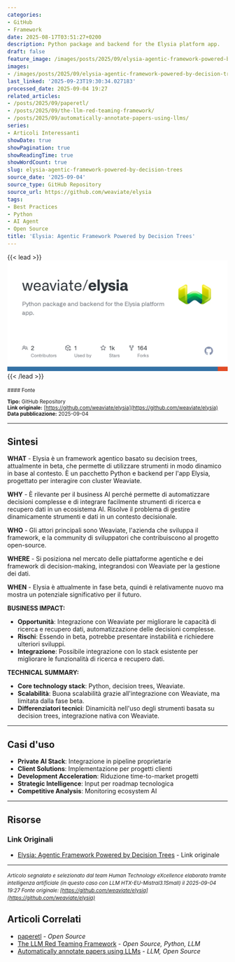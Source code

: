 ```yaml
---
categories:
- GitHub
- Framework
date: 2025-08-17T03:51:27+0200
description: Python package and backend for the Elysia platform app.
draft: false
feature_image: /images/posts/2025/09/elysia-agentic-framework-powered-by-decision-trees-featured.webp
images:
- /images/posts/2025/09/elysia-agentic-framework-powered-by-decision-trees-featured.webp
last_linked: '2025-09-23T19:30:34.027183'
processed_date: 2025-09-04 19:27
related_articles:
- /posts/2025/09/paperetl/
- /posts/2025/09/the-llm-red-teaming-framework/
- /posts/2025/09/automatically-annotate-papers-using-llms/
series:
- Articoli Interessanti
showDate: true
showPagination: true
showReadingTime: true
showWordCount: true
slug: elysia-agentic-framework-powered-by-decision-trees
source_date: '2025-09-04'
source_type: GitHub Repository
source_url: https://github.com/weaviate/elysia
tags:
- Best Practices
- Python
- AI Agent
- Open Source
title: 'Elysia: Agentic Framework Powered by Decision Trees'
---
```


{{< lead >}}
![Featured image](/images/posts/2025/09/elysia-agentic-framework-powered-by-decision-trees-featured.webp)
{{< /lead >}}

<small>
#### Fonte

**Tipo:** GitHub Repository  
**Link originale:** [https://github.com/weaviate/elysia](https://github.com/weaviate/elysia)  
**Data pubblicazione:** 2025-09-04

</small>

---

## Sintesi

**WHAT** - Elysia è un framework agentico basato su decision trees, attualmente in beta, che permette di utilizzare strumenti in modo dinamico in base al contesto. È un pacchetto Python e backend per l'app Elysia, progettato per interagire con cluster Weaviate.

**WHY** - È rilevante per il business AI perché permette di automatizzare decisioni complesse e di integrare facilmente strumenti di ricerca e recupero dati in un ecosistema AI. Risolve il problema di gestire dinamicamente strumenti e dati in un contesto decisionale.

**WHO** - Gli attori principali sono Weaviate, l'azienda che sviluppa il framework, e la community di sviluppatori che contribuiscono al progetto open-source.

**WHERE** - Si posiziona nel mercato delle piattaforme agentiche e dei framework di decision-making, integrandosi con Weaviate per la gestione dei dati.

**WHEN** - Elysia è attualmente in fase beta, quindi è relativamente nuovo ma mostra un potenziale significativo per il futuro.

**BUSINESS IMPACT:**
- **Opportunità**: Integrazione con Weaviate per migliorare le capacità di ricerca e recupero dati, automatizzazione delle decisioni complesse.
- **Rischi**: Essendo in beta, potrebbe presentare instabilità e richiedere ulteriori sviluppi.
- **Integrazione**: Possibile integrazione con lo stack esistente per migliorare le funzionalità di ricerca e recupero dati.

**TECHNICAL SUMMARY:**
- **Core technology stack**: Python, decision trees, Weaviate.
- **Scalabilità**: Buona scalabilità grazie all'integrazione con Weaviate, ma limitata dalla fase beta.
- **Differenziatori tecnici**: Dinamicità nell'uso degli strumenti basata su decision trees, integrazione nativa con Weaviate.

---

## Casi d'uso

- **Private AI Stack**: Integrazione in pipeline proprietarie
- **Client Solutions**: Implementazione per progetti clienti
- **Development Acceleration**: Riduzione time-to-market progetti
- **Strategic Intelligence**: Input per roadmap tecnologica
- **Competitive Analysis**: Monitoring ecosystem AI

---



## Risorse

### Link Originali
- [Elysia: Agentic Framework Powered by Decision Trees](https://github.com/weaviate/elysia) - Link originale


---

*<small>Articolo segnalato e selezionato dal team Human Technology eXcellence elaborato tramite intelligenza artificiale (in questo caso con LLM HTX-EU-Mistral3.1Small) il 2025-09-04 19:27
Fonte originale: [https://github.com/weaviate/elysia](https://github.com/weaviate/elysia)</small>*

## Articoli Correlati

- [paperetl](/posts/2025/09/paperetl/) - *Open Source*
- [The LLM Red Teaming Framework](/posts/2025/09/the-llm-red-teaming-framework/) - *Open Source, Python, LLM*
- [Automatically annotate papers using LLMs](/posts/2025/09/automatically-annotate-papers-using-llms/) - *LLM, Open Source*